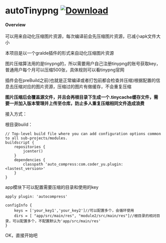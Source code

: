 # autoTinypng [ ![Download](https://api.bintray.com/packages/coderyu/drawable_auto_compress_plugin/auto_compress/images/download.svg) ](https://bintray.com/coderyu/drawable_auto_compress_plugin/auto_compress/_latestVersion)


#### Overview

可以用来自动化压缩图片资源，每次编译前会先压缩图片资源，已减小apk文件大小

本项目是以一个gralde插件的形式来自动化压缩图片资源

图片压缩算法用的是tinypng的，所以需要用户自己注册tinypng的账号获取key，普通用户每个月可以压缩500张，具体规则可以看tinypng官网

插件会在preBuild之前(也就是正常编译或者打包前都会检查并压缩)根据配置的信息去压缩对应的图片资源，压缩过的图片有做缓存，不会重复压缩



**图片压缩后会覆盖源文件，并且会再根目录下生成一个.tinycache缓存文件，需要一并加入版本管理并上传至仓库，防止多人重复压缩相同文件造成浪费**



接入方式：

根目录build：

```
// Top-level build file where you can add configuration options common to all sub-projects/modules.
buildscript {
    repositories {
        jcenter()
    }
    dependencies {
        classpath 'auto_compress:com.coder_yu.plugin:<lastest_version>'
    }
}

```

app模块下可以配置需要压缩的目录和使用的key

```
apply plugin: 'autocompress'

configInfo {
    keys = ['your_key1','your_key2']//可以配置多个，会循环使用
    dirs = [ "app/src/main/res", "module2/src/main/res"]//根目录的相对目录，可以配置多个，不配置默认为'app/src/main/res'
}
```

OK，直接开始吧